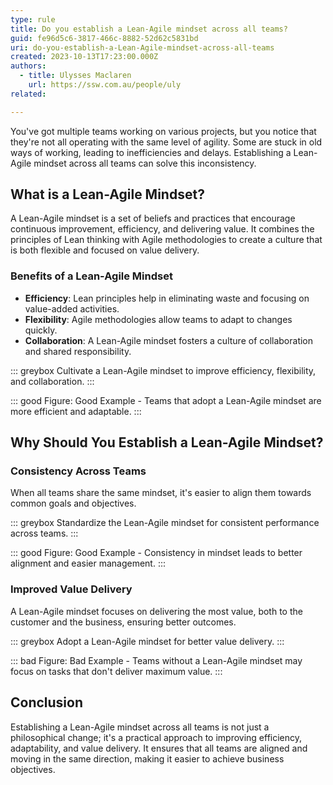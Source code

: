 ```yaml
---
type: rule
title: Do you establish a Lean-Agile mindset across all teams?
guid: fe96d5c6-3817-466c-8882-52d62c5831bd
uri: do-you-establish-a-Lean-Agile-mindset-across-all-teams
created: 2023-10-13T17:23:00.000Z
authors:
  - title: Ulysses Maclaren
    url: https://ssw.com.au/people/uly
related:

---
```

You've got multiple teams working on various projects, but you notice that they're not all operating with the same level of agility. Some are stuck in old ways of working, leading to inefficiencies and delays. Establishing a Lean-Agile mindset across all teams can solve this inconsistency.

<!--endintro-->

## What is a Lean-Agile Mindset?

A Lean-Agile mindset is a set of beliefs and practices that encourage continuous improvement, efficiency, and delivering value. It combines the principles of Lean thinking with Agile methodologies to create a culture that is both flexible and focused on value delivery.

### Benefits of a Lean-Agile Mindset

- **Efficiency**: Lean principles help in eliminating waste and focusing on value-added activities.
- **Flexibility**: Agile methodologies allow teams to adapt to changes quickly.
- **Collaboration**: A Lean-Agile mindset fosters a culture of collaboration and shared responsibility.

::: greybox
Cultivate a Lean-Agile mindset to improve efficiency, flexibility, and collaboration.
:::

::: good
Figure: Good Example - Teams that adopt a Lean-Agile mindset are more efficient and adaptable.
:::

## Why Should You Establish a Lean-Agile Mindset?

### Consistency Across Teams

When all teams share the same mindset, it's easier to align them towards common goals and objectives.

::: greybox
Standardize the Lean-Agile mindset for consistent performance across teams.
:::

::: good
Figure: Good Example - Consistency in mindset leads to better alignment and easier management.
:::

### Improved Value Delivery

A Lean-Agile mindset focuses on delivering the most value, both to the customer and the business, ensuring better outcomes.

::: greybox
Adopt a Lean-Agile mindset for better value delivery.
:::

::: bad
Figure: Bad Example - Teams without a Lean-Agile mindset may focus on tasks that don't deliver maximum value.
:::

## Conclusion

Establishing a Lean-Agile mindset across all teams is not just a philosophical change; it's a practical approach to improving efficiency, adaptability, and value delivery. It ensures that all teams are aligned and moving in the same direction, making it easier to achieve business objectives.

